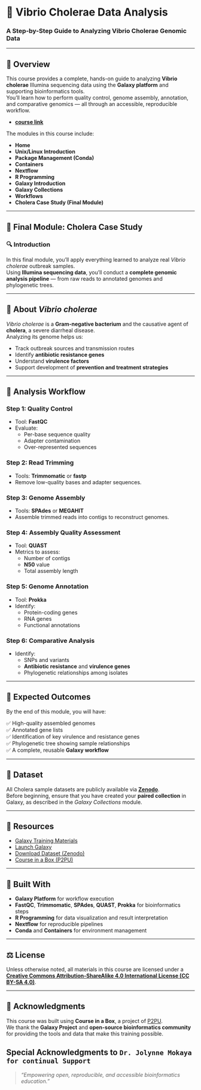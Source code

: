 # 🧬 Vibrio Cholerae Data Analysis
### A Step-by-Step Guide to Analyzing Vibrio Cholerae Genomic Data

---

## 📖 Overview
This course provides a complete, hands-on guide to analyzing **Vibrio cholerae** Illumina sequencing data using the **Galaxy platform** and supporting bioinformatics tools.  
You’ll learn how to perform quality control, genome assembly, annotation, and comparative genomics — all through an accessible, reproducible workflow.
- **[course link](https://bit.ly/vibrio_cholera_data_analysis)**

The modules in this course include:

- **Home**
- **Unix/Linux Introduction**
- **Package Management (Conda)**
- **Containers**
- **Nextflow**
- **R Programming**
- **Galaxy Introduction**
- **Galaxy Collections**
- **Workflows**
- **Cholera Case Study (Final Module)**

---

## 🧫 Final Module: Cholera Case Study

### 🔍 Introduction
In this final module, you’ll apply everything learned to analyze real *Vibrio cholerae* outbreak samples.  
Using **Illumina sequencing data**, you’ll conduct a **complete genomic analysis pipeline** — from raw reads to annotated genomes and phylogenetic trees.

---

## 🦠 About *Vibrio cholerae*

*Vibrio cholerae* is a **Gram-negative bacterium** and the causative agent of **cholera**, a severe diarrheal disease.  
Analyzing its genome helps us:

- Track outbreak sources and transmission routes  
- Identify **antibiotic resistance genes**  
- Understand **virulence factors**  
- Support development of **prevention and treatment strategies**

---

## 🧪 Analysis Workflow

### **Step 1: Quality Control**
- Tool: **FastQC**  
- Evaluate:
  - Per-base sequence quality  
  - Adapter contamination  
  - Over-represented sequences  

### **Step 2: Read Trimming**
- Tools: **Trimmomatic** or **fastp**  
- Remove low-quality bases and adapter sequences.

### **Step 3: Genome Assembly**
- Tools: **SPAdes** or **MEGAHIT**  
- Assemble trimmed reads into contigs to reconstruct genomes.

### **Step 4: Assembly Quality Assessment**
- Tool: **QUAST**  
- Metrics to assess:
  - Number of contigs  
  - **N50** value  
  - Total assembly length  

### **Step 5: Genome Annotation**
- Tool: **Prokka**  
- Identify:
  - Protein-coding genes  
  - RNA genes  
  - Functional annotations  

### **Step 6: Comparative Analysis**
- Identify:
  - SNPs and variants  
  - **Antibiotic resistance** and **virulence genes**  
  - Phylogenetic relationships among isolates  

---

## 🎯 Expected Outcomes
By the end of this module, you will have:

✅ High-quality assembled genomes  
✅ Annotated gene lists  
✅ Identification of key virulence and resistance genes  
✅ Phylogenetic tree showing sample relationships  
✅ A complete, reusable **Galaxy workflow**

---

## 📂 Dataset
All Cholera sample datasets are publicly available via **[Zenodo](https://zenodo.org/)**.  
Before beginning, ensure that you have created your **paired collection** in Galaxy, as described in the *Galaxy Collections* module.

---

## 🔗 Resources

- [Galaxy Training Materials](https://training.galaxyproject.org/)
- [Launch Galaxy](https://usegalaxy.org/)
- [Download Dataset (Zenodo)](https://zenodo.org/)
- [Course in a Box (P2PU)](https://course-in-a-box.p2pu.org/)

---

## 🧱 Built With
- **Galaxy Platform** for workflow execution  
- **FastQC**, **Trimmomatic**, **SPAdes**, **QUAST**, **Prokka** for bioinformatics steps  
- **R Programming** for data visualization and result interpretation  
- **Nextflow** for reproducible pipelines  
- **Conda** and **Containers** for environment management  

---

## ⚖️ License
Unless otherwise noted, all materials in this course are licensed under a  
**[Creative Commons Attribution-ShareAlike 4.0 International License (CC BY-SA 4.0)](https://creativecommons.org/licenses/by-sa/4.0/)**.

---

## 🙌 Acknowledgments
This course was built using **Course in a Box**, a project of [P2PU](https://p2pu.org/).  
We thank the **Galaxy Project** and **open-source bioinformatics community** for providing the tools and data that make this training possible.

**Special Acknowledgments** 
to  ```Dr. Jolynne Mokaya for continual Support```
---

> *“Empowering open, reproducible, and accessible bioinformatics education.”*
